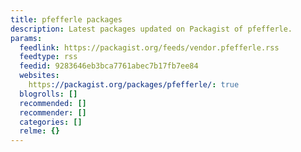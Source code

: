 ```yaml
---
title: pfefferle packages
description: Latest packages updated on Packagist of pfefferle.
params:
  feedlink: https://packagist.org/feeds/vendor.pfefferle.rss
  feedtype: rss
  feedid: 9283646eb3bca7761abec7b17fb7ee84
  websites:
    https://packagist.org/packages/pfefferle/: true
  blogrolls: []
  recommended: []
  recommender: []
  categories: []
  relme: {}
---
```

